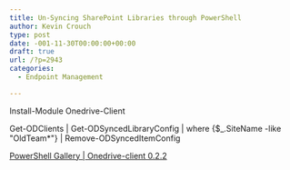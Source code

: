 ```yaml
---
title: Un-Syncing SharePoint Libraries through PowerShell
author: Kevin Crouch
type: post
date: -001-11-30T00:00:00+00:00
draft: true
url: /?p=2943
categories:
  - Endpoint Management

---
```

Install-Module Onedrive-Client

Get-ODClients | Get-ODSyncedLibraryConfig | where {$_.SiteName -like "OldTeam*"} | Remove-ODSyncedItemConfig

[PowerShell Gallery | Onedrive-client 0.2.2](https://www.powershellgallery.com/packages/Onedrive-client/0.2.2)
